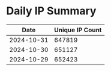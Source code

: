 # Daily IP Summary
| Date | Unique IP Count |
|----|----|
| 2024-10-31 | 647819 |
| 2024-10-30 | 651127 |
| 2024-10-29 | 652423 |